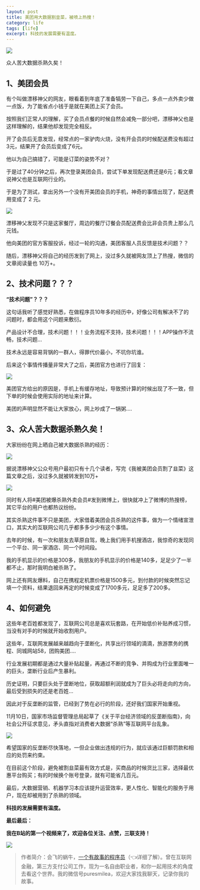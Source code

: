 ```yaml
---
layout: post
title: 美团用大数据割韭菜，被喷上热搜！
category: life
tags: [life]
excerpt: 科技的发展需要有温度。
---
```


![](http://favorites.ren/assets/images/2020/it/resou/resou01.jpg) 

众人苦大数据杀熟久矣！

## 1、美团会员

有个叫做漂移神父的网友，眼看着到年底了准备犒劳一下自己，多点一点外卖少做一点饭，为了能省点小钱于是就在美团上买了会员。

按照我们正常人的理解，买了会员点餐的时候自然会减免一部分吧，漂移神父也是这样理解的，结果他却发现完全相反。

开了会员后无意发现，经常点的一家驴肉火烧，没有开会员的时候配送费没有超过3元，结果开了会员后变成了6元。

他以为自己搞错了，可能是订菜的姿势不对？

于是过了40分钟之后，再次登录美团会员，尝试下单发现配送费还是6元；看文章说神父也是互联网行业的。

于是为了测试，拿出另外一个没有开美团会员的手机，神奇的事情出现了，配送费用变成了 2 元。

![](http://favorites.ren/assets/images/2020/it/resou/resou02.jpg) 

漂移神父发现不只是这家餐厅，周边的餐厅订餐会员配送费会比非会员贵上那么几元钱。

他向美团的官方客服投诉，经过一轮的沟通，美团客服人员反馈是技术问题？？

随后，漂移神父将自己的经历发到了网上，没过多久就被网友顶上了热搜，微信的文章阅读量也 10万+。

## 2、技术问题？？？

**“技术问题”？？？**

这句话我听了感觉好熟悉，在做程序员10年多的经历中，好像公司有解决不了的问题时，都会用这个问题来敷衍。

产品设计不合理，技术问题！！！业务流程不支持，技术问题！！！APP操作不流畅，技术问题...

技术永远是容易背锅的一群人，得罪代价最小，不坑你坑谁。

后来这个事情传播量非常大了之后，美团官方也进行了回复：

![](http://favorites.ren/assets/images/2020/it/resou/resou03.jpg) 

美团官方给出的原因是，手机上有缓存地址，导致预计算的时候出现了不一致，但下单的时候会使用实际的地址来计算。

美团的声明显然不能让大家放心，网上吵成了一锅粥....

## 3、众人苦大数据杀熟久矣！

大家纷纷在网上晒自己被大数据杀熟的经历：

![](http://favorites.ren/assets/images/2020/it/resou/resou04.jpg) 

据说漂移神父公众号用户最初只有十几个读者，写完《我被美团会员割了韭菜》这篇文章之后，没过多久就被转发到10万+

![](http://favorites.ren/assets/images/2020/it/resou/resou05.jpg) 

同时有人将#美团被爆杀熟外卖会员#发到微博上，很快就冲上了微博的热搜榜，其它平台的用户也都热议纷纷。

其实杀熟这件事不只是美团，大家借着美团会员杀熟的这件事，做为一个情绪宣泄口，其实大的互联网公司几乎都多多少少有这个事情。

去年的时候，有一次和朋友去草原自驾，晚上我们用手机搜酒店，我惊奇的发现同一个平台、同一家酒店、同一个时间段。

我的手机显示的价格是300多，我朋友的手机显示的价格是140多，足足少了一半都不止，那时我明白被杀熟了。

网上还有网友爆料，自己在携程定机票价格是1500多元，到付款的时候突然忘记填一个资料，结果退回来再定的时候变成了1700多元，足足多了200多。

## 4、如何避免

这些年老百姓都发现了，互联网公司总是喜欢玩套路，在开始低价补贴养成习惯，当没有对手的时候就开始收割用户。

这些年，互联网发展越来越趋向于垄断化，共享出行领域的滴滴，旅游票务的携程、同城网站58，团购美团....

行业发展初期都是通过大量补贴起量，再通过不断的竞争、并购成为行业里面唯一的巨头，垄断行业后产生暴利。

历史证明，只要巨头处于垄断地位，获取超额利润就成为了巨头必将走向的方向，最后受到损失的还是老百姓...

因此对于反垄断的监管，已经到了势在必行的阶段，还好我们国家开始重视。

11月10日，国家市场监督管理总局起草了《关于平台经济领域的反垄断指南》，向社会公开征求意见，矛头直指对消费者大数据“杀熟”等互联网平台乱象。

![](http://favorites.ren/assets/images/2020/it/resou/resou06.jpg) 

希望国家的反垄断尽快落地，一但企业做出违规的行为，就应该通过巨额罚款和相应的处罚来约束。

在目前这个阶段，避免被割韭菜最有效方式是，买商品的时候货比三家，选择最优惠平台购买；有的时候换个账号登录，就有可能省几百元。

最后，大数据营销、机器学习本应该提升运营效率，更人性化、智能化的服务于用户，现在却被用到了杀熟的领域。

**科技的发展需要有温度。**

**最后最后：**

**我在B站的第一个视频来了，欢迎各位关注、点赞，三联支持！**

![](http://favorites.ren/assets/images/2020/it/resou/resou07.jpg) 

>作者简介：会飞的蜗牛，[一个有故事的程序员](https://mp.weixin.qq.com/s/bPk_-DcGF_7lTDoR1pKqVg)（👈详细了解）。曾在互联网金融，第三方支付公司工作，现为一名自由职业者，和你一起用技术的角度去看这个世界。我的微信号puresmilea，欢迎大家找我聊天，记录你我的故事。